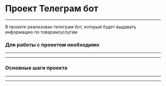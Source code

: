 # Проект Телеграм бот
_____
В проекте реализован телеграм бот, который будет выдавать информацию по товарам/услугам

### Для работы с проектом необходимо
______

______

### Основные шаги проекта
______

______